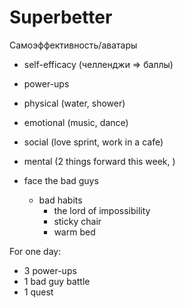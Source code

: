 # Superbetter

Самоэффективность/аватары

- self-efficacy (челленджи => баллы)
 - power-ups
  - physical (water, shower)
  - emotional (music, dance) 
  - social (love sprint, work in a cafe)
  - mental (2 things forward this week, )

 - face the bad guys
   - bad habits
     - the lord of impossibility
     - sticky chair
     - warm bed

For one day:
- 3 power-ups
- 1 bad guy battle
- 1 quest